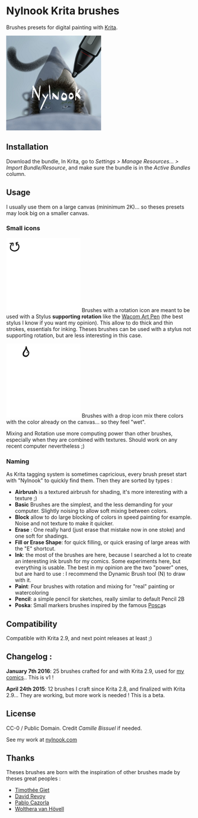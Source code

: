 # Nylnook Krita brushes

Brushes presets for digital painting with [Krita](https://krita.org/).

![Nylnook Brush pack icon](icons/icon-nylnook-brush-pack.png)

## Installation

Download the bundle, In Krita, go to *Settings > Manage Resources… > Import Bundle/Resource*, and make sure the bundle is in the *Active Bundles* column.

## Usage

I usually use them on a large canvas (mininimum 2K)... so theses presets may look big on a smaller canvas.

### Small icons

![Nylnook rotation icon](icons/icon-rotation.png)
Brushes with a rotation icon are meant to be used with a Stylus **supporting rotation** like the [Wacom Art Pen](https://www.wacom.com/en-us/store/pens/art-pen) (the best stylus I know if you want my opinion). This allow to do thick and thin strokes, essentials for inking.
Theses brushes can be used with a stylus not supporting rotation, but are less interesting in this case.

![Nylnook mix icon](icons/icon-mix.png)
Brushes with a drop icon mix there colors with the color already on the canvas... so they feel "wet".

Mixing and Rotation use more computing power than other brushes, especially when they are combined with textures. Should work on any recent computer nevertheless ;)

### Naming

As Krita tagging system is sometimes capricious, every brush preset start with "Nylnook" to quickly find them. Then they are sorted by types :
- **Airbrush** is a textured airbrush for shading, it's more interesting with a texture ;)
- **Basic** Brushes are the simplest, and the less demanding for your computer. Slightly noising to allow soft mixing between colors.
- **Block** allow to do large blocking of colors in speed painting for example. Noise and not texture to make it quicker.
- **Erase** : One really hard (just erase that mistake now in one stoke) and one soft for shadings.
- **Fill or Erase Shape**: for quick filling, or quick erasing of large areas with the "E" shortcut.
- **Ink**: the most of the brushes are here, because I searched a lot to create an interesting ink brush for my comics. Some experiments here, but everything is usable. The best in my opinion are the two "power" ones, but are hard to use : I recommend the Dynamic Brush tool (N) to draw with it.
- **Paint**: Four brushes with rotation and mixing for "real" painting or watercoloring
- **Pencil**: a simple pencil for sketches, really similar to default Pencil 2B
- **Poska**: Small markers brushes inspired by the famous [Posca](http://www.posca.com)s


## Compatibility

Compatible with Krita 2.9, and next point releases at least ;)

## Changelog :

**January 7th 2016**: 25 brushes crafted for and with Krita 2.9, used for [my comics](http://nylnook.com/en/comics/).. This is v1 !

**April 24th 2015**: 12 brushes I craft since Krita 2.8, and finalized with Krita 2.9... They are working, but more work is needed ! This is a beta.

## License

CC-0 / Public Domain. Credit *Camille Bissuel* if needed.

See my work at [nylnook.com](http://nylnook.com)

## Thanks

Theses brushes are born with the inspiration of other brushes made by theses great peoples :
- [Timothée Giet](http://timotheegiet.com)
- [David Revoy](http://davidrevoy.com/)
- [Pablo Cazorla](http://www.pcazorla.com/)
- [Wolthera van Hövell](http://wolthera.info/)
